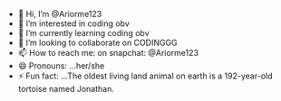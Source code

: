 - 👋 Hi, I’m @Ariorme123
- 👀 I’m interested in coding obv
- 🌱 I’m currently learning coding obv
- 💞️ I’m looking to collaborate on CODINGGG
- 📫 How to reach me: on snapchat: @Ariorme123
- 😄 Pronouns: ...her/she
- ⚡ Fun fact: ...The oldest living land animal on earth is a 192-year-old tortoise named Jonathan.
  

<!---
Ariorme123/Ariorme123 is a ✨ special ✨ repository because its `README.md` (this file) appears on your GitHub profile.
You can click the Preview link to take a look at your changes.
--->
